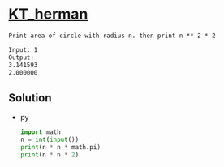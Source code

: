# [KT_herman](https://open.kattis.com/problems/herman)

```en
Print area of circle with radius n. then print n ** 2 * 2
```

```txt
Input: 1
Output:
3.141593
2.000000
```

## Solution

* py

  ```py
  import math
  n = int(input())
  print(n * n * math.pi)
  print(n * n * 2)
  ```
